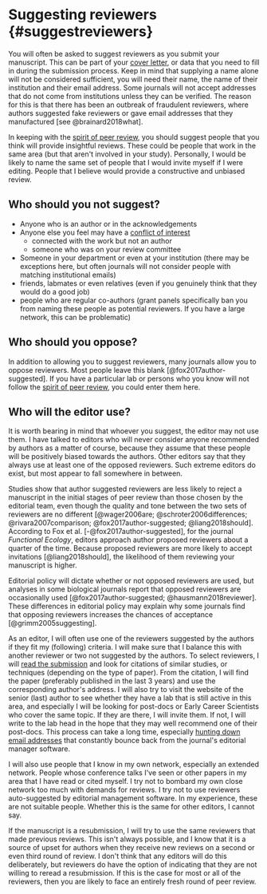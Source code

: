 # Suggesting reviewers {#suggestreviewers}

You will often be asked to suggest reviewers as you submit your manuscript. This can be part of your [cover letter](#letter), or data that you need to fill in during the submission process. Keep in mind that supplying a name alone will not be considered sufficient, you will need their name, the name of their institution and their email address. Some journals will not accept addresses that do not come from institutions unless they can be verified. The reason for this is that there has been an outbreak of fraudulent reviewers, where authors suggested fake reviewers or gave email addresses that they manufactured [see @brainard2018what]. 

In keeping with the [spirit of peer review](#spirit), you should suggest people that you think will provide insightful reviews. These could be people that work in the same area (but that aren't involved in your study). Personally, I would be likely to name the same set of people that I would invite myself if I were editing. People that I believe would provide a constructive and unbiased review. 

## Who should you not suggest?

 - Anyone who is an author or in the acknowledgements
 - Anyone else you feel may have a [conflict of interest](#conflicts) 
   + connected with the work but not an author
   + someone who was on your review committee
 - Someone in your department or even at your institution (there may be exceptions here, but often journals will not consider people with matching institutional emails)
 - friends, labmates or even relatives (even if you genuinely think that they would do a good job)
 - people who are regular co-authors (grant panels specifically ban you from naming these people as potential reviewers. If you have a large network, this can be problematic)
 
## Who should you oppose?

In addition to allowing you to suggest reviewers, many journals allow you to oppose reviewers. Most people leave this blank [@fox2017author-suggested]. If you have a particular lab or persons who you know will not follow the [spirit of peer review](#spirit), you could enter them here. 
 
 
## Who will the editor use?

It is worth bearing in mind that whoever you suggest, the editor may not use them. I have talked to editors who will never consider anyone recommended by authors as a matter of course, because they assume that these people will be positively biased towards the authors. Other editors say that they always use at least one of the opposed reviewers. Such extreme editors do exist, but most appear to fall somewhere in between.

Studies show that author suggested reviewers are less likely to reject a manuscript in the initial stages of peer review than those chosen by the editorial team, even though the quality and tone between the two sets of reviewers are no different [@wager2006are; @schroter2006differences; @rivara2007comparison; @fox2017author-suggested; @liang2018should]. According to Fox et al. [-@fox2017author-suggested], for the journal _Functional Ecology_, editors approach author proposed reviewers about a quarter of the time. Because proposed reviewers are more likely to accept invitations [@liang2018should], the likelihood of them reviewing your manuscript is higher.

Editorial policy will dictate whether or not opposed reviewers are used, but analyses in some biological journals report that opposed reviewers are occasionally used [@fox2017author-suggested; @hausmann2018reviewer]. These differences in editorial policy may explain why some journals find that opposing reviewers increases the chances of acceptance [@grimm2005suggesting]. 

As an editor, I will often use one of the reviewers suggested by the authors if they fit my (following) criteria. I will make sure that I balance this with another reviewer or two not suggested by the authors. To select reviewers, I will [read the submission](#editors) and look for citations of similar studies, or techniques (depending on the type of paper). From the citation, I will find the paper (preferably published in the last 3 years) and use the corresponding author's address. I will also try to visit the website of the senior (last) author to see whether they have a lab that is still active in this area, and especially I will be looking for post-docs or Early Career Scientists who cover the same topic. If they are there, I will invite them. If not, I will write to the lab head in the hope that they may well recommend one of their post-docs. This process can take a long time, especially [hunting down email addresses](#website) that constantly bounce back from the journal's editorial manager software. 

I will also use people that I know in my own network, especially an extended network. People whose conference talks I've seen or other papers in my area that I have read or cited myself. I try not to bombard my own close network too much with demands for reviews. I try not to use reviewers auto-suggested by editorial management software. In my experience, these are not suitable people. Whether this is the same for other editors, I cannot say.

If the manuscript is a resubmission, I will try to use the same reviewers that made previous reviews. This isn't always possible, and I know that it is a source of upset for authors when they receive new reviews on a second or even third round of review. I don't think that any editors will do this deliberately, but reviewers do have the option of indicating that they are not willing to reread a resubmission. If this is the case for most or all of the reviewers, then you are likely to face an entirely fresh round of peer review. 
